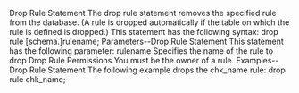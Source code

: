 Drop Rule Statement
The drop rule statement removes the specified rule from the database. (A rule is dropped automatically if the table on which the rule is defined is dropped.)
This statement has the following syntax:
drop rule [schema.]rulename;
Parameters--Drop Rule Statement
This statement has the following parameter:
rulename
Specifies the name of the rule to drop
Drop Rule Permissions
You must be the owner of a rule.
Examples--Drop Rule Statement
The following example drops the chk_name rule:
drop rule chk_name;
